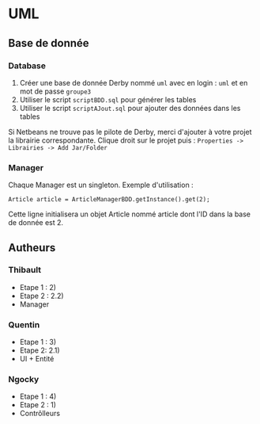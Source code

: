 # UML

## Base de donnée

### Database

1. Créer une base de donnée Derby nommé `uml` avec en login : `uml` et en mot de passe `groupe3`
2. Utiliser le script `scriptBDD.sql` pour générer les tables
3. Utiliser le script `scriptAJout.sql` pour ajouter des données dans les tables

Si Netbeans ne trouve pas le pilote de Derby, merci d'ajouter à votre projet la librairie correspondante. Clique droit sur le projet puis :
`Properties -> Librairies -> Add Jar/Folder`

### Manager

Chaque Manager est un singleton. Exemple d'utilisation :
```
Article article = ArticleManagerBDD.getInstance().get(2);
```

Cette ligne initialisera un objet Article nommé article dont l'ID dans la base de donnée est 2.


## Autheurs

### Thibault
* Etape 1 : 2)
* Etape 2 : 2.2)
* Manager

### Quentin
* Etape 1 : 3)
* Etape 2: 2.1)
* UI + Entité

### Ngocky
* Etape 1 : 4)
* Etape 2 : 1)
* Contrôlleurs
